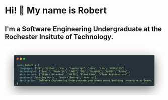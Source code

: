 # Hi! :wave: My name is Robert 
## I'm a Software Engineering Undergraduate at the Rochester Insitute of Technology.
![Code Block](CodeImage.png)

